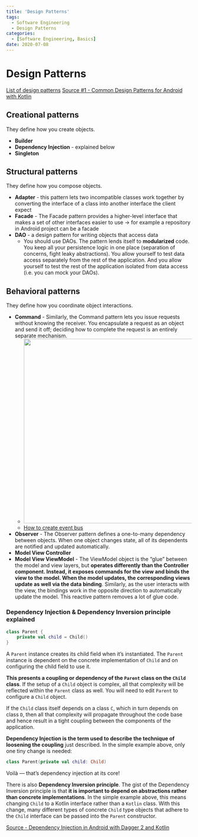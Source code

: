 ```yaml
---
title: 'Design Patterns'
tags:
  - Software Engineering
  - Design Patterns
categories:
  - [Software Engineering, Basics]
date: 2020-07-08
---
```

# Design Patterns

[List of design patterns](https://en.wikipedia.org/wiki/Software_design_pattern#Classification_and_list)
[Source #1 - Common Design Patterns for Android with Kotlin](https://www.raywenderlich.com/470-common-design-patterns-for-android-with-kotlin)

## Creational patterns
They define how you create objects.

* **Builder**
* **Dependency Injection** - explained below
* **Singleton**

## Structural patterns
They define how you compose objects.

* **Adapter** - this pattern lets two incompatible classes work together by converting the interface of a class into another interface the client expect
* **Facade** - The Facade pattern provides a higher-level interface that makes a set of other interfaces easier to use -> for example a repository in Android project can be a facade
* **DAO** - a design pattern for writing objects that access data
  * You should use DAOs. The pattern lends itself to **modularized** code. You keep all your persistence logic in one place (separation of concerns, fight leaky abstractions). You allow yourself to test data access separately from the rest of the application. And you allow yourself to test the rest of the application isolated from data access (i.e. you can mock your DAOs).

## Behavioral patterns
They define how you coordinate object interactions.

* **Command** - Similarly, the Command pattern lets you issue requests without knowing the receiver. You encapsulate a request as an object and send it off; deciding how to complete the request is an entirely separate mechanism.
  * <img src="https://koenig-media.raywenderlich.com/uploads/2015/07/EventBus-Publish-Subscribe.png" width="500px">
  * [How to create event bus](https://www.raywenderlich.com/470-common-design-patterns-for-android-with-kotlin#toc-anchor-010)
* **Observer** - The Observer pattern defines a one-to-many dependency between objects. When one object changes state, all of its dependents are notified and updated automatically.
* **Model View Controller**
* **Model View ViewModel** - The ViewModel object is the “glue” between the model and view layers, but **operates differently than the Controller component. Instead, it exposes commands for the view and binds the view to the model. When the model updates, the corresponding views update as well via the data binding**. Similarly, as the user interacts with the view, the bindings work in the opposite direction to automatically update the model. This reactive pattern removes a lot of glue code.

### Dependency Injection & Dependency Inversion principle explained
```kotlin
class Parent {
    private val child = Child()
}
```
A `Parent` instance creates its child field when it’s instantiated. The `Parent` instance is dependent on the concrete implementation of `Child` and on configuring the child field to use it.

**This presents a coupling or dependency of the `Parent` class on the `Child` class**. If the setup of a `Child` object is complex, all that complexity will be reflected within the `Parent` class as well. You will need to edit `Parent` to configure a `Child` object.

If the `Child` class itself depends on a class `C`, which in turn depends on class `D`, then all that complexity will propagate throughout the code base and hence result in a tight coupling between the components of the application.

**Dependency Injection is the term used to describe the technique of loosening the coupling** just described. In the simple example above, only one tiny change is needed:
```kotlin
class Parent(private val child: Child)
```

Voilà — that’s dependency injection at its core!

There is also **Dependency Inversion principle**. The gist of the Dependency Inversion principle is that **it is important to depend on abstractions rather than concrete implementations**. In the simple example above, this means changing `Child` to a Kotlin interface rather than a `Kotlin` class. With this change, many different types of concrete `Child` type objects that adhere to the `Child` interface can be passed into the `Parent` constructor.

[Source - Dependency Injection in Android with Dagger 2 and Kotlin](https://www.raywenderlich.com/262-dependency-injection-in-android-with-dagger-2-and-kotlin#toc-anchor-003)
